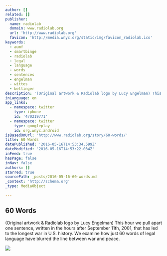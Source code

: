 ```yaml
---
author: []
related: []
publisher:
  name: radiolab
  domain: www.radiolab.org
  url: 'http://www.radiolab.org'
  favicon: 'http://media.wnyc.org/static/img/favicon_radiolab.ico'
keywords:
  - aumf
  - smartbinge
  - radiolab
  - legal
  - language
  - words
  - sentences
  - engelman
  - wittes
  - bellinger
description: '(Original artwork & Radiolab logo by Lucy Engelman) This hour we pull apart one sentence, written in the hours after September 11th, 2001, that has led to the longest war in U.S. history. We examine how just 60 words of legal language have blurred the line between war and peace.'
inLanguage: en
app_links:
  - namespace: twitter
    type: iphone
    id: '470219771'
  - namespace: twitter
    type: googleplay
    id: org.wnyc.android
isBasedOnUrl: 'http://www.radiolab.org/story/60-words/'
title: 60 Words
datePublished: '2016-05-16T14:53:34.599Z'
dateModified: '2016-05-16T14:53:22.034Z'
inFeed: true
hasPage: false
inNav: false
authors: []
starred: true
sourcePath: _posts/2016-05-16-60-words.md
_context: 'http://schema.org'
_type: MediaObject

---
```

<article style=""><h1>60 Words</h1><p>(Original artwork &amp; Radiolab logo by Lucy Engelman) This hour we pull apart one sentence, written in the hours after September 11th, 2001, that has led to the longest war in U.S. history. We examine how just 60 words of legal language have blurred the line between war and peace.</p><img src="https://media2.wnyc.org/i/1200/627/h/80/1/siteimageFIN.jpeg" /></article>